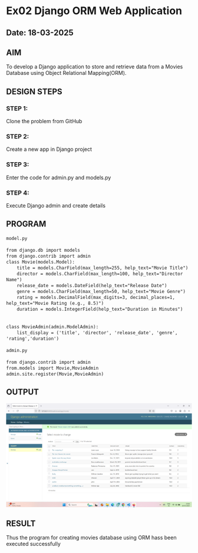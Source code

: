 # Ex02 Django ORM Web Application
## Date: 18-03-2025

## AIM
To develop a Django application to store and retrieve data from a Movies Database using Object Relational Mapping(ORM).


## DESIGN STEPS

### STEP 1:
Clone the problem from GitHub

### STEP 2:
Create a new app in Django project

### STEP 3:
Enter the code for admin.py and models.py

### STEP 4:
Execute Django admin and create details 

## PROGRAM
```
model.py

from django.db import models
from django.contrib import admin
class Movie(models.Model):
    title = models.CharField(max_length=255, help_text="Movie Title")
    director = models.CharField(max_length=100, help_text="Director Name")
    release_date = models.DateField(help_text="Release Date")
    genre = models.CharField(max_length=50, help_text="Movie Genre")
    rating = models.DecimalField(max_digits=3, decimal_places=1, help_text="Movie Rating (e.g., 8.5)")
    duration = models.IntegerField(help_text="Duration in Minutes")


class MovieAdmin(admin.ModelAdmin):
    list_display = ('title', 'director', 'release_date', 'genre', 'rating','duration')

admin.py

from django.contrib import admin
from.models import Movie,MovieAdmin
admin.site.register(Movie,MovieAdmin)

```
## OUTPUT
![alt text](<Screenshot 2025-03-18 230505.png>)


## RESULT
Thus the program for creating movies database using ORM hass been executed successfully
